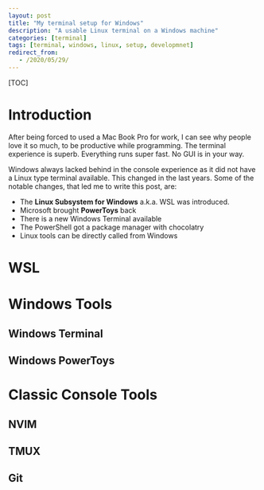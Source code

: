 ```yaml
---
layout: post
title: "My terminal setup for Windows"
description: "A usable Linux terminal on a Windows machine"
categories: [terminal]
tags: [terminal, windows, linux, setup, developmnet]
redirect_from:
   - /2020/05/29/
---
```




[TOC]

# Introduction 

After being forced to used a Mac Book Pro for work, I can see why people love it so much, to be productive while programming. The terminal experience is superb. Everything runs super fast. No GUI is in your way. 

Windows always lacked behind in the console experience as it did not have a Linux type terminal available. This changed in the last years. Some of the notable changes, that led me to write this post, are: 

- The **Linux Subsystem for Windows** a.k.a. WSL was introduced. 
- Microsoft brought **PowerToys** back 
- There is a new Windows Terminal available 
- The PowerShell got a package manager with chocolatry 
- Linux tools can be directly called from Windows 

# WSL 



# Windows Tools 

## Windows Terminal 

## Windows PowerToys 



# Classic Console Tools 

## NVIM 



## TMUX



## Git 

